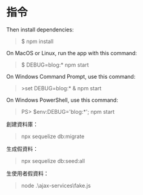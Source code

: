 ﻿# 指令

Then install dependencies:
> $ npm install

On MacOS or Linux, run the app with this command:
> $ DEBUG=blog:* npm start

On Windows Command Prompt, use this command:
> \>set DEBUG=blog:* & npm start

On Windows PowerShell, use this command:
> PS> $env:DEBUG='blog:*'; npm start

創建資料庫：
> npx sequelize db:migrate

生成假資料：
> npx sequelize db:seed:all

生使用者假資料：
> node .\ajax-services\fake.js